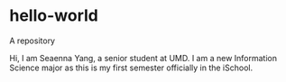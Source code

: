 # hello-world
A repository 

Hi, I am Seaenna Yang, a senior student at UMD. I am a new Information Science major as this is my first semester officially in the iSchool.
